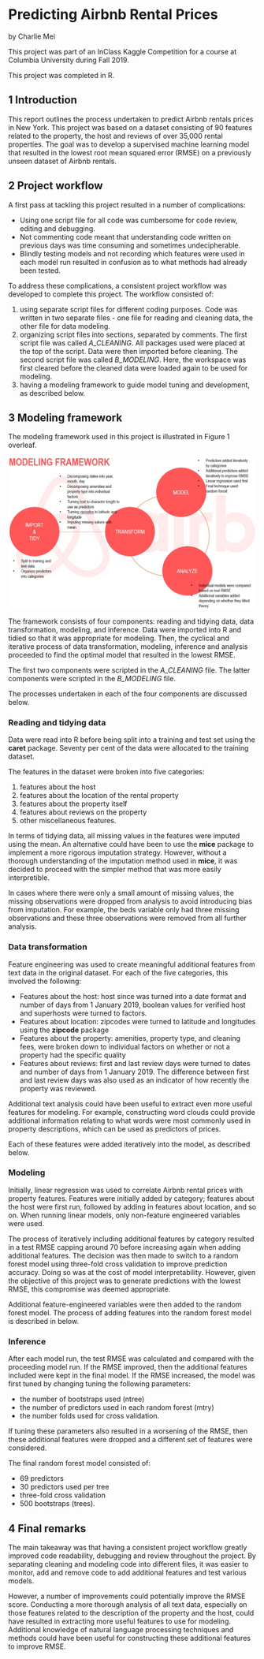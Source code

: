 # Predicting Airbnb Rental Prices
by Charlie Mei

This project was part of an InClass Kaggle Competition for a course at Columbia University during Fall 2019.

This project was completed in R.

## 1 Introduction

This report outlines the process undertaken to predict Airbnb rentals prices in New York. This project was based on a dataset consisting of 90 features related to the property, the host and reviews of over 35,000 rental properties. The goal was to develop a supervised machine learning model that resulted in the lowest root mean squared error (RMSE) on a previously unseen dataset of Airbnb rentals.


## 2 Project workflow

A first pass at tackling this project resulted in a number of complications:

- Using one script file for all code was cumbersome for code review, editing and debugging.
- Not commenting code meant that understanding code written on previous days was time consuming and sometimes undecipherable.
- Blindly testing models and not recording which features were used in each model run resulted in confusion as to what methods had already been tested.

To address these complications, a consistent project workflow was developed to complete this project. The workflow consisted of:

1. using separate script files for different coding purposes. Code was written in two separate files - one file for reading and cleaning data, the other file for data modeling.
2. organizing script files into sections, separated by comments. The first script file was called *A_CLEANING*. All packages used were placed at the top of the script. Data were then imported before cleaning. The second script file was called *B_MODELING*. Here, the workspace was first cleared before the cleaned data were loaded again to be used for modeling.
3. having a modeling framework to guide model tuning and development, as described below.

## 3 Modeling framework

The modeling framework used in this project is illustrated in Figure 1 overleaf. 

![Modeling framework](modelingFramework.jpg)


The framework consists of four components: reading and tidying data, data transformation, modeling, and inference. Data were imported into R and tidied so that it was appropriate for modeling. Then, the cyclical and iterative process of data transformation, modeling, inference and analysis proceeded to find the optimal model that resulted in the lowest RMSE.

The first two components were scripted in the *A_CLEANING* file. The latter components were scripted in the *B_MODELING* file.

The processes undertaken in each of the four components are discussed below.


### Reading and tidying data

Data were read into R before being split into a training and test set using the **caret** package. Seventy per cent of the data were allocated to the training dataset.

The features in the dataset were broken into five categories:

1. features about the host
2. features about the location of the rental property
3. features about the property itself
4. features about reviews on the property
5. other miscellaneous features.

In terms of tidying data, all missing values in the features were imputed using the mean. An alternative could have been to use the **mice** package to implement a more rigorous imputation strategy. However, without a thorough understanding of the imputation method used in **mice**, it was decided to proceed with the simpler method that was more easily interpretible.

In cases where there were only a small amount of missing values, the missing observations were dropped from analysis to avoid introducing bias from imputation. For example, the beds variable only had three missing observations and these three observations were removed from all further analysis.


### Data transformation

Feature engineering was used to create meaningful additional features from text data in the original dataset. For each of the five categories, this involved the following:

* Features about the host: host since was turned into a date format and number of days from 1 January 2019, boolean values for verified host and superhosts were turned to factors.
* Features about location: zipcodes were turned to latitude and longitudes using the **zipcode** package
* Features about the property: amenities, property type, and cleaning fees, were broken down to individual factors on whether or not a property had the specific quality
* Features about reviews: first and last review days were turned to dates and number of days from 1 January 2019. The difference between first and last review days was also used as an indicator of how recently the property was reviewed.

Additional text analysis could have been useful to extract even more useful features for modeling. For example, constructing word clouds could provide additional information relating to what words were most commonly used in property descriptions, which can be used as predictors of prices.

Each of these features were added iteratively into the model, as described below.


### Modeling

Initially, linear regression was used to correlate Airbnb rental prices with property features. Features were initially added by category; features about the host were first run, followed by adding in features about location, and so on. When running linear models, only non-feature engineered variables were used.

The process of iteratively including additional features by category resulted in a test RMSE capping around 70 before increasing again when adding additional features. The decision was then made to switch to a random forest model using three-fold cross validation to improve prediction accuracy. Doing so was at the cost of model interpretability. However, given the objective of this project was to generate predictions with the lowest RMSE, this compromise was deemed appropriate.

Additional feature-engineered variables were then added to the random forest model. The process of adding features into the random forest model is described in below.


### Inference

After each model run, the test RMSE was calculated and compared with the proceeding model run. If the RMSE improved, then the additional features included were kept in the final model. If the RMSE increased, the model was first tuned by changing tuning the following parameters:

* the number of bootstraps used (ntree)
* the number of predictors used in each random forest (mtry)
* the number folds used for cross validation.

If tuning these parameters also resulted in a worsening of the RMSE, then these additional features were dropped and a different set of features were considered.

The final random forest model consisted of:

* 69 predictors
* 30 predictors used per tree
* three-fold cross validation
* 500 bootstraps (trees).


## 4 Final remarks

The main takeaway was that having a consistent project workflow greatly improved code readability, debugging and review throughout the project. By separating cleaning and modeling code into different files, it was easier to monitor, add and remove code to add additional features and test various models.

However, a number of improvements could potentially improve the RMSE score. Conducting a more thorough analysis of all text data, especially on those features related to the description of the property and the host, could have resulted in extracting more useful features to use for modeling. Additional knowledge of natural language processing techniques and methods could have been useful for constructing these additional features to improve RMSE.
